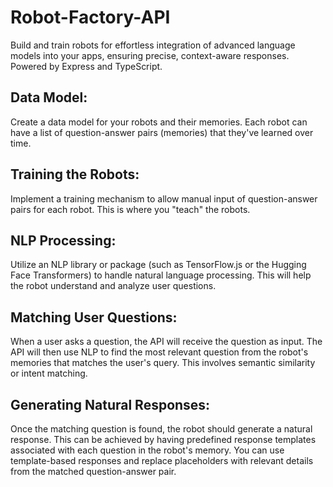 # Robot-Factory-API
Build and train robots for effortless integration of advanced language models into your apps, ensuring precise, context-aware responses. Powered by Express and TypeScript.

## Data Model:

Create a data model for your robots and their memories. Each robot can have a list of question-answer pairs (memories) that they've learned over time.

## Training the Robots:

Implement a training mechanism to allow manual input of question-answer pairs for each robot. This is where you "teach" the robots.

## NLP Processing:

Utilize an NLP library or package (such as TensorFlow.js or the Hugging Face Transformers) to handle natural language processing. This will help the robot understand and analyze user questions.

## Matching User Questions:

When a user asks a question, the API will receive the question as input.
The API will then use NLP to find the most relevant question from the robot's memories that matches the user's query. This involves semantic similarity or intent matching.

## Generating Natural Responses:

Once the matching question is found, the robot should generate a natural response. This can be achieved by having predefined response templates associated with each question in the robot's memory.
You can use template-based responses and replace placeholders with relevant details from the matched question-answer pair.
